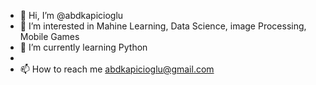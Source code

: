 - 👋 Hi, I’m @abdkapicioglu
- 👀 I’m interested in Mahine Learning, Data Science, image Processing, Mobile Games
- 🌱 I’m currently learning Python
-
- 📫 How to reach me abdkapicioglu@gmail.com

<!---
abdkapicioglu/abdkapicioglu is a ✨ special ✨ repository because its `README.md` (this file) appears on your GitHub profile.
You can click the Preview link to take a look at your changes.
--->
